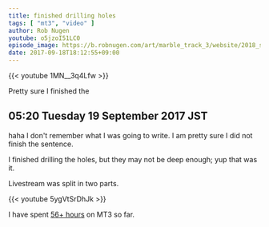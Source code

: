 ```yaml
---
title: finished drilling holes
tags: [ "mt3", "video" ]
author: Rob Nugen
youtube: o5jzoI51LC0
episode_image: https://b.robnugen.com/art/marble_track_3/website/2018_sep_02_mt3_placeholder.png
date: 2017-09-18T18:12:55+09:00
---
```


{{< youtube 1MN__3q4Lfw >}}

Pretty sure I finished the

## 05:20 Tuesday 19 September 2017 JST

haha I don't remember what I was going to write.  I am pretty sure I
did not finish the sentence.

I finished drilling the holes, but they may not be deep enough; yup
that was it.

Livestream was split in two parts.

{{< youtube 5ygVtSrDhJk >}}

I have spent [56+ hours](
http://www.grun1.com/utils/timeCalc.html?t1=4:14:42&c1=June%202017&t2=10:16:10&c2=July%202017&t3=26:12:06&c3=Aug%202017&t4=1:47:01&c4=1%20Sep%202017&t5=2:06:04&c5=6%20Sep%202017&t6=1:40:20&c6=8%20Sep%202017&t7=2:20:11&c7=9%20Sep%202017&t8=56:19&c8=9%20Sep%202017&t9=20:00&c9=9%20Sep%20extra%2020&t10=1:49:24&c10=11%20Sep%202017&t11=2:03:15&c11=12%20Sep%202017&t12=1:03:03&c12=14%20Sep%202017&t13=25:32&c13=18%20Sep%202017&t14=48:09&c14=18%20Sep%202017&mode=0&fs3=1&ft2=1&f3t1=1&f4t0=1&d=:&o4=1&fps=
) on MT3 so far.
